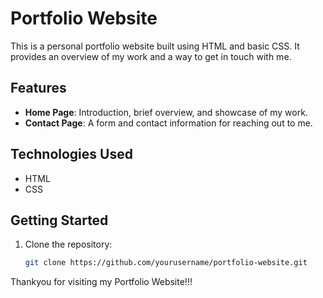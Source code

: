 # Portfolio Website

This is a personal portfolio website built using HTML and basic CSS. It provides an overview of my work and a way to get in touch with me.

## Features

- **Home Page**: Introduction, brief overview, and showcase of my work.
- **Contact Page**: A form and contact information for reaching out to me.

## Technologies Used

- HTML
- CSS

## Getting Started

1. Clone the repository:
   ```bash
   git clone https://github.com/yourusername/portfolio-website.git
Thankyou for visiting my Portfolio Website!!!
